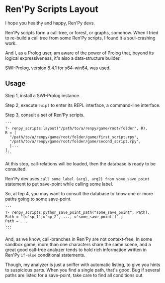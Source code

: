 # Ren'Py Scripts Layout

I hope you healthy and happy, Ren'Py devs.

Ren'Py scripts form a call tree, or forest, or graphs, somehow.
When I tried to re-build a call tree from some Ren'Py scripts,
I found it a soul-crashing work.

And I, as a Prolog user, am aware of the power of Prolog that,
beyond its logical expressiveness, it's also a data-structure builder.

SWI-Prolog, version 8.4.1 for x64-win64, was used.

## Usage

Step 1, install a SWI-Prolog instance.

Step 2, execute `swipl` to enter its REPL interface, a command-line interface.

Step 3, consult a set of Ren'Py scripts.

    ```
    ?- renpy_scripts:layout("/path/to/a/renpy/game/root/folder", R).
    R = [
      "/path/to/a/renpy/game/root/folder/game/first_script.rpy",
      "/path/to/a/renpy/game/root/folder/game/second_script.rpy",
      |...
    ].
    ```
At this step, call-relations will be loaded, then the database is ready to be consulted.

Ren'Py dev uses `call some_label (arg1, arg2) from some_save_point` statement
to put save-point while calling some label.

So, at tep 4, you may want to consult the database to know one or more paths
going to some save-point.

    ```
    ?- renpy_scripts:python_save_point_path("some_save_point", Path).
    Path = "[u'sp_1',u'sp_2', ..., u'some_save_point']" ;
    Path = ...
    ...
    ```
    
And, as we know, call-branches in Ren'Py are not context-free.
In some sandbox game, more than one characters share the same scene, and
a great good call-tree analyzer tends to hold rich information written in
Ren'Py `if-else` conditional statements.

Though, my analyzer is just a sniffer with automatic listing, to
give you hints to suspicious parts. When you find a single path, that's good.
Bug if several paths are listed for a save-point, take care to find all conditions out.
